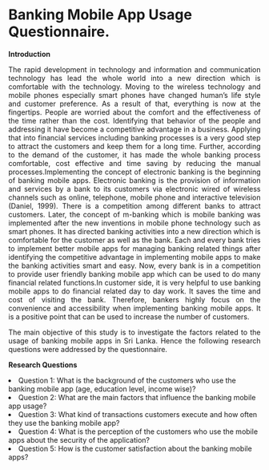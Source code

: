 # Banking Mobile App Usage Questionnaire.

<b>Introduction</b>

<p style="text-align:justify;">The rapid development in technology and information and communication technology has lead the whole world into a new direction which is comfortable with the technology. Moving to the wireless technology and mobile phones especially smart phones have changed human’s life style and customer preference. As a result of that, everything is now at the fingertips. People are worried about the comfort and the effectiveness of the time rather than the cost. Identifying that behavior of the people and addressing it have become a competitive advantage in a business. Applying that into financial services including banking processes is a very good step to attract the customers and keep them for a long time. Further, according to the demand of the customer, it has made the whole banking process comfortable, cost effective and time saving by reducing the manual processes.Implementing the concept of electronic banking is the beginning of banking mobile apps. Electronic banking is the provision of information and services by a bank to its customers via electronic wired of wireless channels such as online, telephone, mobile phone and interactive television (Daniel, 1999). There is a competition among different banks to attract customers. Later, the concept of m-banking which is mobile banking was implemented after the new inventions in mobile phone technology such as smart phones. It has directed banking activities into a new direction which is comfortable for the customer as well as the bank. Each and every bank tries to implement better mobile apps for managing banking related things after identifying the competitive advantage in implementing mobile apps to make the banking activities smart and easy. Now, every bank is in a competition to provide user friendly banking mobile app which can be used to do many financial related functions.In customer side, it is very helpful to use banking mobile apps to do financial related day to day work. It saves the time and cost of visiting the bank. Therefore, bankers highly focus on the convenience and accessibility when implementing banking mobile apps. It is a positive point that can be used to increase the number of customers.
  
<Objective>

<p style="text-align:justify;">The main objective of this study is to investigate the factors related to the usage of banking mobile apps in Sri Lanka. Hence the following research questions were addressed by the questionnaire.</p>

<b>Research Questions</b>

<li>Question 1: What is the background of the customers who use the banking mobile app (age, education level, income wise)?</li>
<li>Question 2: What are the main factors that influence the banking mobile app usage?</li>
<li>Question 3: What kind of transactions customers execute and how often they use the banking mobile app?</li>
<li>Question 4: What is the perception of the customers who use the mobile apps about the security of the application?</li>
<li>Question 5: How is the customer satisfaction about the banking mobile apps?</li>

